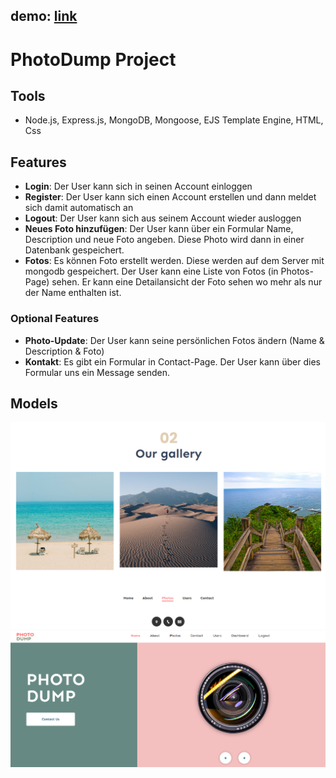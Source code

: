 
## demo: [link](https://photodump.orscelik.de)

# PhotoDump Project

## Tools
- Node.js, Express.js, MongoDB, Mongoose, EJS Template Engine, HTML, Css

## Features


- **Login**: Der User kann sich in seinen Account einloggen
- **Register**: Der User kann sich einen Account erstellen und dann meldet sich damit automatisch an
- **Logout**: Der User kann sich aus seinem Account wieder ausloggen
- **Neues Foto hinzufügen**: Der User kann über ein Formular Name, Description und neue Foto angeben. Diese Photo wird dann in einer Datenbank gespeichert.
- **Fotos**: Es können Foto erstellt werden. Diese werden auf dem Server mit mongodb gespeichert. Der User kann eine Liste von Fotos (in Photos-Page) sehen. Er kann eine Detailansicht der Foto sehen wo mehr als nur der Name enthalten ist.

### Optional Features 


- **Photo-Update**: Der User kann seine persönlichen Fotos ändern (Name & Description & Foto)
- **Kontakt**: Es gibt ein Formular in Contact-Page. Der User kann über dies Formular uns ein Message senden. 


## Models

<img src="public/images/shot-1.png" width="700" /> 
<img src="public/images/shot-2.png" width="700" /> 




